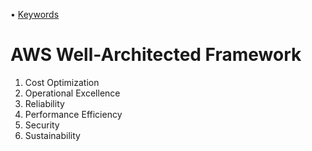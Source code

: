 • [Keywords](https://github.com/cyberjalen/my-notes/blob/main/sections/networking.md)

# AWS Well-Architected Framework 
1. Cost Optimization 
2. Operational Excellence 
3. Reliability 
4. Performance Efficiency 
5. Security 
6. Sustainability 
